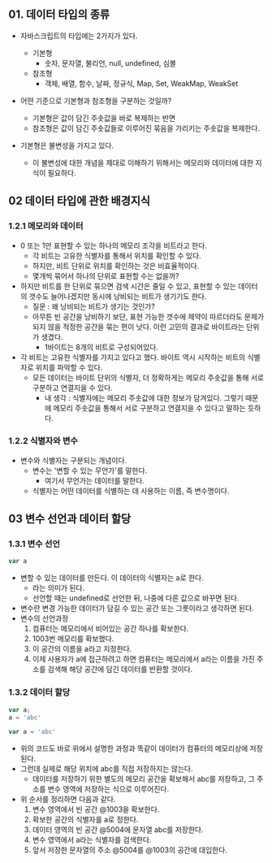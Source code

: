 
## 01. 데이터 타입의 종류 

- 자바스크립트의 타입에는 2가지가 있다. 
	- 기본형
		- 숫자, 문자열, 불리언, null, undefined, 심볼
	- 참조형
		- 객체, 배열, 함수, 날짜, 정규식, Map, Set, WeakMap, WeakSet 
- 어떤 기준으로 기본형과 참조형을 구분하는 것일까? 
	- 기본형은 값이 담긴 주솟값을 바로 복제하는 반면 
	- 참조형은 값이 담긴 주솟값들로 이루어진 묶음을 가리키는 주솟값을 복제한다. 

- 기본형은 불변성을 가지고 있다. 
	- 이 불변성에 대한 개념을 제대로 이해하기 위해서는 메모리와 데이터에 대한 지식이 필요하다. 


## 02 데이터 타입에 관한 배경지식 


### 1.2.1 메모리와 데이터 

- 0 또는 1만 표현할 수 있는 하나의 메모리 조각을 비트라고 한다. 
	- 각 비트는 고유한 식별자를 통해서 위치를 확인할 수 있다. 
	- 하지만, 비트 단위로 위치를 확인하는 것은 비효율적이다. 
	- 몇개씩 묶어서 하나의 단위로 표현할 수는 없을까? 
- 하지만 비트를 한 단위로 묶으면 검색 시간은 줄일 수 있고, 표현할 수 있는 데이터의 갯수도 늘어나겠지만 동시에 낭비되는 비트가 생기기도 한다. 
	- 질문 : 왜 낭비되는 비트가 생기는 것인가? 
	- 아무튼 빈 공간을 낭비하기 보단, 표현 가능한 갯수에 제약이 따르더라도 문제가 되지 않을 적정한 공간을 묶는 편이 낫다. 이런 고민의 결과로 바이트라는 단위가 생겼다. 
		- 1바이트는 8개의 비트로 구성되어있다. 
- 각 비트는 고유한 식별자를 가지고 있다고 했다. 바이트 역시 시작하는 비트의 식별자로 위치를 파악할 수 있다. 
	- 모든 데이터는 바이트 단위의 식별자, 더 정확하게는 메모리 주솟값을 통해 서로 구분하고 연결지을 수 있다. 
		- 내 생각 : 식별자에는 메모리 주솟값에 대한 정보가 담겨있다. 그렇기 때문에 메모리 주솟값을 통해서 서로 구분하고 연결지을 수 있다고 말하는 듯하다. 

### 1.2.2 식별자와 변수 

- 변수와 식별자는 구분되는 개념이다. 
	- 변수는 '변할 수 있는 무언가'를 말한다. 
		- 여기서 무언가는 데이터를 말한다. 
	- 식별자는 어떤 데이터를 식별하는 데 사용하는 이름, 즉 변수명이다. 


## 03 변수 선언과 데이터 할당


### 1.3.1 변수 선언 

```javascript
var a
```

- 변할 수 있는 데이터를 만든다. 이 데이터의 식별자는 a로 한다. 
	- 라는 의미가 된다. 
	- 선언할 때는 undefined로 선언한 뒤, 나중에 다른 값으로 바꾸면 된다. 
- 변수란 변경 가능한 데이터가 담길 수 있는 공간 또는 그릇이라고 생각하면 된다. 
- 변수의 선언과정 
	1. 컴퓨터는 메모리에서 비어있는 공간 하나를 확보한다. 
	2. 1003번 메모리를 확보했다.
	3. 이 공간의 이름을 a라고 지정한다. 
	4. 이제 사용자가 a에 접근하려고 하면 컴퓨터는 메모리에서 a라는 이름을 가진 주소를 검색해 해당 공간에 담긴 데이터를 반환할 것이다. 


### 1.3.2 데이터 할당 

```javascript
var a;
a = 'abc'

var a = 'abc'
```

- 위의 코드도 바로 위에서 설명한 과정과 똑같이 데이터가 컴퓨터의 메모리상에 저장된다. 
- 그런데 실제로 해당 위치에 abc를 직접 저장하지는 않는다. 
	- 데이터를 저장하기 위한 별도의 메모리 공간을 확보해서 abc를 저장하고, 그 주소를 변수 영역에 저장하는 식으로 이루어진다. 
- 위 순서를 정리하면 다음과 같다. 
	1. 변수 영역에서 빈 공간 @1003을 확보한다. 
	2. 확보한 공간의 식별자를 a로 정한다. 
	3. 데이터 영역의 빈 공간 @5004에 문자열 abc를 저장한다. 
	4. 변수 영역에서 a라는 식별자를 검색한다. 
	5. 앞서 저장한 문자열의 주소 @5004를 @1003의 공간에 대입한다. 








